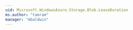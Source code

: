 ```yaml
---
uid: Microsoft.WindowsAzure.Storage.Blob.LeaseDuration
ms.author: "tamram"
manager: "mbaldwin"
---
```

